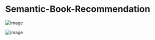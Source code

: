# Semantic-Book-Recommendation
![image](https://github.com/user-attachments/assets/a41fc6f5-8dd0-4b04-93cf-4acf5ad82dc7)



![image](https://github.com/user-attachments/assets/1d070043-50ca-4f96-952a-24b4a44a72fc)
